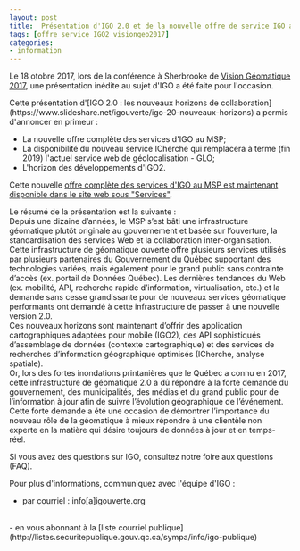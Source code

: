 ```yaml
---
layout: post
title:  Présentation d'IGO 2.0 et de la nouvelle offre de service IGO au MSP à Vision Géomatique 2017
tags: [offre_service_IGO2_visiongeo2017] 
categories:
- information
---
```


Le 18 otobre 2017, lors de la conférence à Sherbrooke de [Vision Géomatique 2017](http://visiongeomatique.com/), 
une présentation inédite au sujet d'IGO a été faite pour l'occasion.
<div class="liste_igo2" markdown="1" >
Cette présentation d'[IGO 2.0 : les nouveaux horizons de collaboration](https://www.slideshare.net/igouverte/igo-20-nouveaux-horizons) a permis d'annoncer en primeur :
<ul>
<li>La nouvelle offre complète des services d'IGO au MSP;</li>
<li>La disponibilité du nouveau service ICherche qui remplacera à terme (fin 2019) l'actuel service web de géolocalisation - GLO;</li>
<li>L'horizon des développements d'IGO2.</li>
		</ul>
</div>

Cette nouvelle [offre complète des services d'IGO au MSP est maintenant disponible dans le site web sous "Services"](http://igouverte.org/documentation/page-services-igo-msp/).

Le résumé de la présentation est la suivante :
<br>
Depuis une dizaine d’années, le MSP s’est bâti une infrastructure géomatique plutôt originale au gouvernement et basée sur l’ouverture, la standardisation des services Web et la collaboration inter-organisation. 
<br>
Cette infrastructure de géomatique ouverte offre plusieurs services utilisés par plusieurs partenaires du Gouvernement du Québec supportant des technologies variées, mais également pour le grand public sans contrainte d’accès (ex. portail de Données Québec). 
Les dernières tendances du Web (ex. mobilité, API, recherche rapide d’information, virtualisation, etc.) et la demande sans cesse grandissante pour de nouveaux services géomatique performants ont demandé à cette infrastructure de passer à une nouvelle version 2.0. 
<br>
Ces nouveaux horizons sont maintenant d’offrir des application cartographiques adaptées pour mobile (IGO2), des API sophistiqués d’assemblage de données (contexte cartographique) et des services de recherches d’information géographique optimisés (ICherche, analyse spatiale). 
<br>
Or, lors des fortes inondations printanières que le Québec a connu en 2017, cette infrastructure de géomatique 2.0 a dû répondre à la forte demande du gouvernement, des municipalités, des médias et du grand public pour de l’information à jour afin de suivre l’évolution géographique de l’événement. 
Cette forte demande a été une occasion de démontrer l’importance du nouveau rôle de la géomatique à mieux répondre à une clientèle non experte en la matière qui désire toujours de données à jour et en temps-réel.

Si vous avez des questions sur IGO, consultez notre foire aux questions (FAQ).

Pour plus d'informations, communiquez avec l'équipe d'IGO :
<br>
- par courriel : info[a]igouverte.org
<br>
- en vous abonnant  à la [liste courriel publique](http://listes.securitepublique.gouv.qc.ca/sympa/info/igo-publique)
<br>
